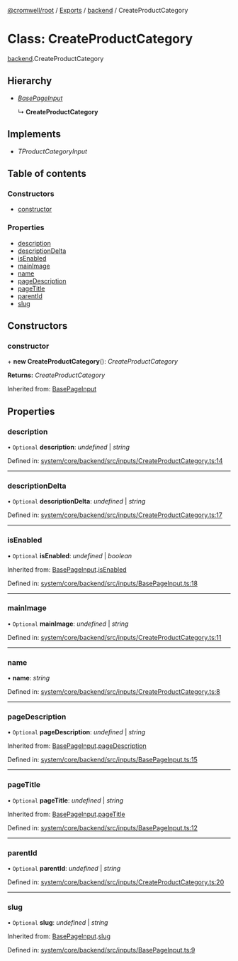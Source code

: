 [@cromwell/root](../README.md) / [Exports](../modules.md) / [backend](../modules/backend.md) / CreateProductCategory

# Class: CreateProductCategory

[backend](../modules/backend.md).CreateProductCategory

## Hierarchy

* [*BasePageInput*](backend.basepageinput.md)

  ↳ **CreateProductCategory**

## Implements

* *TProductCategoryInput*

## Table of contents

### Constructors

- [constructor](backend.createproductcategory.md#constructor)

### Properties

- [description](backend.createproductcategory.md#description)
- [descriptionDelta](backend.createproductcategory.md#descriptiondelta)
- [isEnabled](backend.createproductcategory.md#isenabled)
- [mainImage](backend.createproductcategory.md#mainimage)
- [name](backend.createproductcategory.md#name)
- [pageDescription](backend.createproductcategory.md#pagedescription)
- [pageTitle](backend.createproductcategory.md#pagetitle)
- [parentId](backend.createproductcategory.md#parentid)
- [slug](backend.createproductcategory.md#slug)

## Constructors

### constructor

\+ **new CreateProductCategory**(): *CreateProductCategory*

**Returns:** *CreateProductCategory*

Inherited from: [BasePageInput](backend.basepageinput.md)

## Properties

### description

• `Optional` **description**: *undefined* \| *string*

Defined in: [system/core/backend/src/inputs/CreateProductCategory.ts:14](https://github.com/CromwellCMS/Cromwell/blob/8568c07/system/core/backend/src/inputs/CreateProductCategory.ts#L14)

___

### descriptionDelta

• `Optional` **descriptionDelta**: *undefined* \| *string*

Defined in: [system/core/backend/src/inputs/CreateProductCategory.ts:17](https://github.com/CromwellCMS/Cromwell/blob/8568c07/system/core/backend/src/inputs/CreateProductCategory.ts#L17)

___

### isEnabled

• `Optional` **isEnabled**: *undefined* \| *boolean*

Inherited from: [BasePageInput](backend.basepageinput.md).[isEnabled](backend.basepageinput.md#isenabled)

Defined in: [system/core/backend/src/inputs/BasePageInput.ts:18](https://github.com/CromwellCMS/Cromwell/blob/8568c07/system/core/backend/src/inputs/BasePageInput.ts#L18)

___

### mainImage

• `Optional` **mainImage**: *undefined* \| *string*

Defined in: [system/core/backend/src/inputs/CreateProductCategory.ts:11](https://github.com/CromwellCMS/Cromwell/blob/8568c07/system/core/backend/src/inputs/CreateProductCategory.ts#L11)

___

### name

• **name**: *string*

Defined in: [system/core/backend/src/inputs/CreateProductCategory.ts:8](https://github.com/CromwellCMS/Cromwell/blob/8568c07/system/core/backend/src/inputs/CreateProductCategory.ts#L8)

___

### pageDescription

• `Optional` **pageDescription**: *undefined* \| *string*

Inherited from: [BasePageInput](backend.basepageinput.md).[pageDescription](backend.basepageinput.md#pagedescription)

Defined in: [system/core/backend/src/inputs/BasePageInput.ts:15](https://github.com/CromwellCMS/Cromwell/blob/8568c07/system/core/backend/src/inputs/BasePageInput.ts#L15)

___

### pageTitle

• `Optional` **pageTitle**: *undefined* \| *string*

Inherited from: [BasePageInput](backend.basepageinput.md).[pageTitle](backend.basepageinput.md#pagetitle)

Defined in: [system/core/backend/src/inputs/BasePageInput.ts:12](https://github.com/CromwellCMS/Cromwell/blob/8568c07/system/core/backend/src/inputs/BasePageInput.ts#L12)

___

### parentId

• `Optional` **parentId**: *undefined* \| *string*

Defined in: [system/core/backend/src/inputs/CreateProductCategory.ts:20](https://github.com/CromwellCMS/Cromwell/blob/8568c07/system/core/backend/src/inputs/CreateProductCategory.ts#L20)

___

### slug

• `Optional` **slug**: *undefined* \| *string*

Inherited from: [BasePageInput](backend.basepageinput.md).[slug](backend.basepageinput.md#slug)

Defined in: [system/core/backend/src/inputs/BasePageInput.ts:9](https://github.com/CromwellCMS/Cromwell/blob/8568c07/system/core/backend/src/inputs/BasePageInput.ts#L9)
